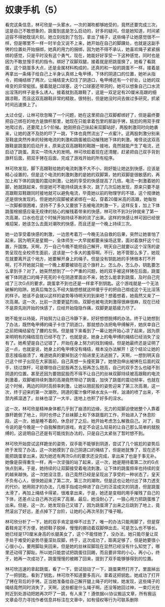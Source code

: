 # 奴隶手机（5）

看完这条信息，林可欣是一头雾水，一次的潮吹都够她受的，竟然还要完成三次，这是自己不敢想象的，跳蛋到底是怎么启动的，好多的疑问，但是她知道，时间紧迫容不得她耽误片刻，她立刻找到了包包，拿出了绳子，这些绳子让她感觉很不一样，但是哪里不一样一时半会又说不上来，她开始在自己的脚踝处，也就是这副手铐的位置处开始捆绑，她真的用力的捆绑，因为她不得不承认，她喜欢绳子紧紧捆绑的感觉，只是平时没有这个勇气，现在，她能好好享受一下这种感觉，同时也是因为不敢怠慢手机的指令。绑好了双脚双腿，接着就是把跳蛋换了，她看了看跳蛋，这个跳蛋多大点，还是金属材料构成的，还真的和一般的跳蛋不一样。接着是再拿出一条绳子给自己上半身认真绑上龟甲缚，下体的阴道口的位置，她听从指令，把绳结绑了两次，让绳结变大扣住了阴道口，龟甲缚还有一个好处，让她的双峰变的异常挺拔。接着就是口球塞，这个口球塞还带洞的，她可以想象自己口水流出淫荡的样子是多么诱人。接着就到高跟鞋了，这是一双足足有20厘米高跟的细跟凉鞋，而且这双高跟鞋非常的精致，很特别，但是她没时间去做过多研究，抓紧时间迅速换上了。 

太过仓促，让林可欣忽略了一个问题，她在这里把自己双脚都绑好了，但是最终要把自己绑在的地方是旗杆那里，她现在只能拿着包里的那副手铐，尴尬的用双手撑地爬过去，还要爬上5个阶梯。她刚把自己扶起来双脚站好，两股刺激同时向她袭来，让她的遂不及防的吓了一跳，下体也竟然流出了一点蜜汁。这两股刺激分别来至鞋底突然传来的轻微电流的刺激和跳蛋被启动摧残她下体的刺激。难怪说这双高跟鞋是跳蛋的启动开关，原来这双高跟鞋的鞋跟一接地，竟然就能产生了电流，还启动了跳蛋。真实一项伟大的发明。林可欣趁着现在还清醒，赶紧把自己双手背到旗杆后面，把双手铐在后面，完成了游戏开始的所有程序。 

林可欣发现，脚下高跟鞋给她的电流刺激不大不小，刚好能让她达到快感，应该是精心设置的，但是这个电流的刺激刺激的是她的双脚第，她的双脚是很敏感的，再加上和下体的跳蛋的震动刺激，让她的享受的快感提高了几倍。电流一刺激着她的脚，她就跳起来，但是她可不能持续跳太多次，跳了几次后她发现，原来只要不是高跟鞋双鞋跟同时接地就可以避免电流，毕竟她以前的物理学的不错，这个规律她还是很快发现的。但是她的双脚被紧紧绑在一起，穿着20厘米高的高跟，她每抬一次脚都很困难，坚持不了多久又要放下去被电流刺激一下，这样反复，加上下体跳蛋根据感应毫无规律的贴心的摧残着带来的快感，林可欣不到3分钟就来了第一次高潮，口水也在这个时候开始持续不断的流了出来。这样的快感让林可因已经很难招架，她该怎么去面对潮吹的快感，而且还是一个晚上持续三次。 

她一边享受着快感的刺激，一边思考着万一今晚无法自救的后果，突然让她害怕了起来，因为明天是星期一，全体师生一大早就都要来操场这里，面对着旗杆这个位置，升国旗。天啊，万一自己今晚不能把自己解开，明天自己就要以这个淫荡的姿势呈现在全校师生面前，这该是一个多大的羞辱啊。不行，她不管那么多了，她现在就要离开这个地方，她要解开身上的绳子。但是没有钥匙她的手铐根本打不开啊，打不开她就只能一个晚上都要被锁在这个旗杆上。怎么办，怎么办，钥匙要怎么拿到手？对了，她突然想到了一个严重的问题，她的双手被这样铐在后面，跳蛋被下体阴道口的绳子死死的卡在阴道里面出不来，她怎么能拿到跳蛋，及时自己完成了三次G点的要求，跳蛋拿不到也还是一样拿不到钥匙。这个游戏就是一个无法破解的陷阱。她真后悔怎么不经大脑想想就这样傻乎乎的把自己绑成这个无比淫荡的样子。她该不会就以这样的姿势等待明天的到来吧？想着想着，她竟然又来了一次高潮。这一次，比前一次要更猛烈些。双脚也被电流刺激得很麻很麻，现在已经不是原先刚开始的快感了，应经开始隐隐作痛，双脚更是筋疲力尽了。 

她不能坐以待毙，开始努力让自己冷静下来，好好想想脱缚的办法。终于让她想到了办法，既然龟甲缚的绳子卡住了阴道口，那就想办法把龟甲缚解开，她庆幸自己之前把绳结留在了腰的左侧。但是接下来看到了一幕让她开始心凉了起来，因为原来明明有的绳结现在已经不在了，也就是说，她身上的龟甲缚的绳结已经消失了没有了。她希望是自己记错了，开始在身上努力的找到绳结，但是她最终还是证明了这一点，也就是说，她身上的龟甲缚没有绳结，根本没办法解开！这个结论让她的意志接临崩溃了，难道她真的要掉到这个陷进里无法逃脱了。天啊，一想到明天自己这个样子出现在大家面前，自己真想一头撞死算了。她使劲伸出被铐在后面的双手，绕过旗杆，可是哪怕自己屁股再怎么扭再怎么翘高，自己的双手怎么也碰不到阴道的位置。甚至还因为要翘屁股而不得不让自己的丝袜双脚持续被高跟鞋的电流刺激着，双脚被持续刺激的高潮竟然带动了跳蛋，加快了跳蛋的震动频率，也就在这个时候，两边的同时高频率刺激，让她以翘屁股的姿势迎来了第三次高潮，这一次，终于迎来的第一次潮吹。阴道的蜜汁像坏掉水龙头一样，汹涌的喷了出来，不禁内裤湿透了，丝袜也湿了一大半，连地上也积了好多的淫水。 

这一次，林可欣是精神身体都几乎到了崩溃的边缘，无力的双脚迫使她整个人靠着旗杆跪倒了地上，同时也停止了丝袜脚上和下体跳蛋的工作，开始进入了休息阶段。这一次，她是睡不着的，休息好了之后，她开始考虑怎么解救自己。对了，指令说的是今晚是一个自我解救的游戏，肯定不会这么轻易的让自己那么简单的就脱缚的，这说明自己还是有可能找到办法的，只是自己太紧张了暂时想不到。 

林可欣开始尝试这样跪坐的姿势，双手能不能够到阴道，尝试了几个尴尬的姿势后终于发现了办法，这一次她摸到了自己阴道口的绳结了，但是她犹豫了，现在还不能把跳蛋拿出来，因为她还有两次G点的要求还没完成，拿出来了也是于事无补。她像是获得重生一样，再一次坚强的站了起来，这一次，她是期待着第二次的G点快点到来。于是，她持续的让双脚接受着电流刺激，让下体的跳蛋频率也持续的变的越来越快。这一次她没注意，自己竟然已经是呈现出了享受的一种状态了。皇天不负有心人，很快她迎来了第二次，第三次的潮吹。但是这也让她付出了体力透支的代价。她用刚才的办法，几根手指成功伸进了自己的泛滥成灾的阴道，但是跳蛋太滑了，再加上绳结卡得紧，很难拿出来，于是，她还是变相的用手摧残了自己的下体，还差点让自己再次迎来了高潮，最后，她没耐心了，一狠心用力把跳蛋推了出来。但是，这一次，她发现自己又错了，因为跳蛋滑了出来之后跳到了地上，竟然滚出了好远，差点掉下了台阶，让她的心再次吊到了嗓子眼。 

林可欣分析了一下，她的双手肯定是伸不过去了，唯一的办法只能用脚了，但是穿着鞋肯定不方便，她把鞋子脱掉，慢慢的挪动着双脚伸出去，可是怎么也不够长。她已经是170厘米身高的长腿美女了，这个不能怪她了，没办法，她只能尽量让双手处于难受的姿势尽量深处双脚，终于，这次成功了，距离足够了，但是她要很小心很小心，要用脚趾夹回来，但是她的丝袜双脚现在显然已经没有什么知觉了，哪里还动得了脚趾。所以她只能尝试把跳蛋往回踢，而且要非常的小心，再小心，终于，她再一次成功了，跳蛋慢慢的被踢了回来，提到了双手能够够得到的位置。 

林可欣迅速的拿起跳蛋，看了一下，尝试扭动了一下，跳蛋果然打开了。里面掉出了一把钥匙，看到了钥匙，林可欣不知道要多高兴。拿着这把钥匙，她成功了打开了铐在背后的手铐。正当她准备给自己解开腿上绳子的时候，她发现，这些绳子的绳结竟然同时消失了，天啊，这些都是什么绳子啊。还没等她回过神，一束灯光在附近到处游动把她再次吓了一跳，有人来了！遵依据cc协议搬运文章，所有搬运文章会尽力寻找作者信息并标注在文章中，如有侵权等行为可联系删除

